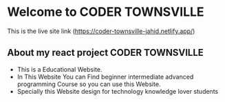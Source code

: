 # Welcome to CODER TOWNSVILLE

This is the live site link (https://coder-townsville-jahid.netlify.app/)


## About my react project CODER TOWNSVILLE
- This is a Educational Website.
- In This Website You can Find beginner intermediate advanced programming Course so you can use this Website.
- Specially this Website design for technology knowledge lover students